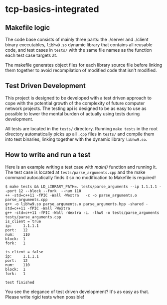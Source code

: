 # tcp-basics-integrated

## Makefile logic
The code base consists of mainly three parts: the ./server and ./client binary executables, `libhw9.so` dynamic library that contains all reusable code, and test cases in `tests/` with the same file names as the function each test case targets at.

The makefile generates object files for each library source file before linking them together to avoid recompilation of modified code that isn't modified.

## Test Driven Development
This project is designed to be developed with a test driven approach to cope with the potential growth of the complexity of future computer network projects. The testing api is designed to be as easy to use as possible to lower the mental burden of actually using tests during development.

All tests are located in the `tests/` directory. Running `make tests` in the root directory automatically picks up all `.cpp` files in `tests/` and compile them into test binaries, linking together with the dynamic library `libhw9.so`.

## How to write and run a test
Here is an example writing a test case with _main()_ function and running it. The test case is located at `tests/parse_arguments.cpp` and the make command autocatically finds it so no modification to Makefile is required!

```
$ make tests && LD_LIBRARY_PATH=. tests/parse_arguments --ip 1.1.1.1 --port 12 --block --fork  --num 110
++ -std=c++11 -fPIC -Wall -Wextra   -c -o parse_arguments.o parse_arguments.cpp
g++ -o libhw9.so parse_arguments.o parse_arguments.hpp -shared -std=c++11 -fPIC -Wall -Wextra
g++ -std=c++11 -fPIC -Wall -Wextra -L. -lhw9 -o tests/parse_arguments tests/parse_arguments.cpp
is_client = true
ip:     1.1.1.1
port:   12
num:    110
block:  1
fork:   1

is_client = false
ip:     1.1.1.1
port:   12
num:    110
block:  1
fork:   1

test finished

```

You see the elegance of test driven development? It's as easy as that. Please write rigid tests when possible!
